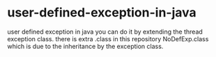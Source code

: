 # user-defined-exception-in-java
user defined exception in java
you can do it by extending the thread exception class.
there is extra .class in this repository NoDefExp.class which is due to the 
inheritance by the exception class.
